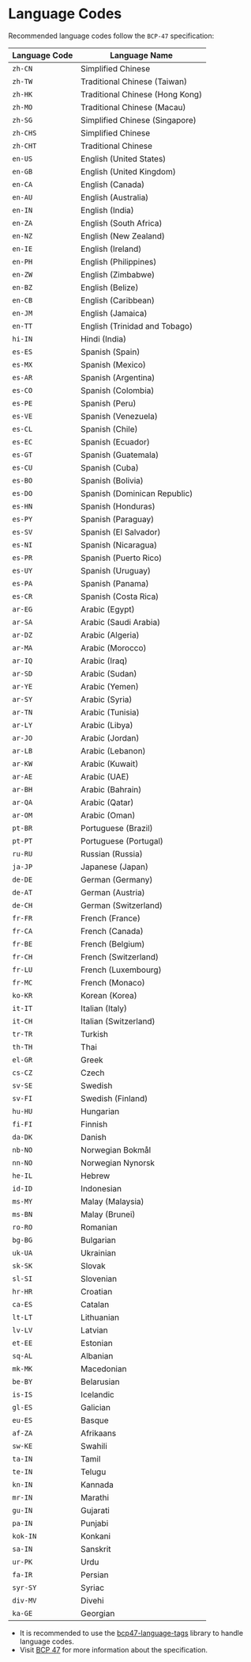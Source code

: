# Language Codes

Recommended language codes follow the `BCP-47` specification:

| Language Code | Language Name |
|--------------|---------------|
| `zh-CN` | Simplified Chinese |
| `zh-TW` | Traditional Chinese (Taiwan) |
| `zh-HK` | Traditional Chinese (Hong Kong) |
| `zh-MO` | Traditional Chinese (Macau) |
| `zh-SG` | Simplified Chinese (Singapore) |
| `zh-CHS` | Simplified Chinese |
| `zh-CHT` | Traditional Chinese |
| `en-US` | English (United States) |
| `en-GB` | English (United Kingdom) |
| `en-CA` | English (Canada) |
| `en-AU` | English (Australia) |
| `en-IN` | English (India) |
| `en-ZA` | English (South Africa) |
| `en-NZ` | English (New Zealand) |
| `en-IE` | English (Ireland) |
| `en-PH` | English (Philippines) |
| `en-ZW` | English (Zimbabwe) |
| `en-BZ` | English (Belize) |
| `en-CB` | English (Caribbean) |
| `en-JM` | English (Jamaica) |
| `en-TT` | English (Trinidad and Tobago) |
| `hi-IN` | Hindi (India) |
| `es-ES` | Spanish (Spain) |
| `es-MX` | Spanish (Mexico) |
| `es-AR` | Spanish (Argentina) |
| `es-CO` | Spanish (Colombia) |
| `es-PE` | Spanish (Peru) |
| `es-VE` | Spanish (Venezuela) |
| `es-CL` | Spanish (Chile) |
| `es-EC` | Spanish (Ecuador) |
| `es-GT` | Spanish (Guatemala) |
| `es-CU` | Spanish (Cuba) |
| `es-BO` | Spanish (Bolivia) |
| `es-DO` | Spanish (Dominican Republic) |
| `es-HN` | Spanish (Honduras) |
| `es-PY` | Spanish (Paraguay) |
| `es-SV` | Spanish (El Salvador) |
| `es-NI` | Spanish (Nicaragua) |
| `es-PR` | Spanish (Puerto Rico) |
| `es-UY` | Spanish (Uruguay) |
| `es-PA` | Spanish (Panama) |
| `es-CR` | Spanish (Costa Rica) |
| `ar-EG` | Arabic (Egypt) |
| `ar-SA` | Arabic (Saudi Arabia) |
| `ar-DZ` | Arabic (Algeria) |
| `ar-MA` | Arabic (Morocco) |
| `ar-IQ` | Arabic (Iraq) |
| `ar-SD` | Arabic (Sudan) |
| `ar-YE` | Arabic (Yemen) |
| `ar-SY` | Arabic (Syria) |
| `ar-TN` | Arabic (Tunisia) |
| `ar-LY` | Arabic (Libya) |
| `ar-JO` | Arabic (Jordan) |
| `ar-LB` | Arabic (Lebanon) |
| `ar-KW` | Arabic (Kuwait) |
| `ar-AE` | Arabic (UAE) |
| `ar-BH` | Arabic (Bahrain) |
| `ar-QA` | Arabic (Qatar) |
| `ar-OM` | Arabic (Oman) |
| `pt-BR` | Portuguese (Brazil) |
| `pt-PT` | Portuguese (Portugal) |
| `ru-RU` | Russian (Russia) |
| `ja-JP` | Japanese (Japan) |
| `de-DE` | German (Germany) |
| `de-AT` | German (Austria) |
| `de-CH` | German (Switzerland) |
| `fr-FR` | French (France) |
| `fr-CA` | French (Canada) |
| `fr-BE` | French (Belgium) |
| `fr-CH` | French (Switzerland) |
| `fr-LU` | French (Luxembourg) |
| `fr-MC` | French (Monaco) |
| `ko-KR` | Korean (Korea) |
| `it-IT` | Italian (Italy) |
| `it-CH` | Italian (Switzerland) |
| `tr-TR` | Turkish |
| `th-TH` | Thai |
| `el-GR` | Greek |
| `cs-CZ` | Czech |
| `sv-SE` | Swedish |
| `sv-FI` | Swedish (Finland) |
| `hu-HU` | Hungarian |
| `fi-FI` | Finnish |
| `da-DK` | Danish |
| `nb-NO` | Norwegian Bokmål |
| `nn-NO` | Norwegian Nynorsk |
| `he-IL` | Hebrew |
| `id-ID` | Indonesian |
| `ms-MY` | Malay (Malaysia) |
| `ms-BN` | Malay (Brunei) |
| `ro-RO` | Romanian |
| `bg-BG` | Bulgarian |
| `uk-UA` | Ukrainian |
| `sk-SK` | Slovak |
| `sl-SI` | Slovenian |
| `hr-HR` | Croatian |
| `ca-ES` | Catalan |
| `lt-LT` | Lithuanian |
| `lv-LV` | Latvian |
| `et-EE` | Estonian |
| `sq-AL` | Albanian |
| `mk-MK` | Macedonian |
| `be-BY` | Belarusian |
| `is-IS` | Icelandic |
| `gl-ES` | Galician |
| `eu-ES` | Basque |
| `af-ZA` | Afrikaans |
| `sw-KE` | Swahili |
| `ta-IN` | Tamil |
| `te-IN` | Telugu |
| `kn-IN` | Kannada |
| `mr-IN` | Marathi |
| `gu-IN` | Gujarati |
| `pa-IN` | Punjabi |
| `kok-IN` | Konkani |
| `sa-IN` | Sanskrit |
| `ur-PK` | Urdu |
| `fa-IR` | Persian |
| `syr-SY` | Syriac |
| `div-MV` | Divehi |
| `ka-GE` | Georgian |

- It is recommended to use the [bcp47-language-tags](https://github.com/zhangfisher/bcp47-language-tags) library to handle language codes.
- Visit [BCP 47](https://tools.ietf.org/html/bcp47) for more information about the specification.
